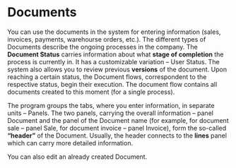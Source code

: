 # Documents

You can use the documents in the system for entering information (sales, invoices, payments, warehourse orders, etc.). The different types of Documents describe the ongoing processes in the company. The <b>Document Status</b> carries information about what <b>stage of completion</b> the process is currently in. It has a customizable variation – User Status. The system also allows you to review previous <b>versions</b> of the document. Upon reaching a certain status, the Document flows, correspondent to the respective status, begin their execution. 
The document flow contains all documents created to this moment (for a single process).

The program groups the tabs, where you enter information, in separate units – Panels. The two panels, carrying the overall information – panel Document and the panel of the Document name (for example, for document sale – panel Sale, for document invoice – panel Invoice), form the so-called <b>“header”</b> of the Document. Usually, the header connects to the <b>lines</b> panel which can carry more detailed information. 

You can also edit an already created Document.
